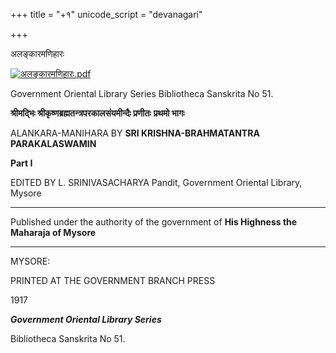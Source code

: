 +++
title = "+१"
unicode_script = "devanagari"

+++

अलङ्कारमणिहारः

[![अलङ्कारमणिहारः.pdf](//upload.wikimedia.org/wikisource/sa/thumb/3/3b/%E0%A4%85%E0%A4%B2%E0%A4%99%E0%A5%8D%E0%A4%95%E0%A4%BE%E0%A4%B0%E0%A4%AE%E0%A4%A3%E0%A4%BF%E0%A4%B9%E0%A4%BE%E0%A4%B0%E0%A4%83.pdf/page7-381px-%E0%A4%85%E0%A4%B2%E0%A4%99%E0%A5%8D%E0%A4%95%E0%A4%BE%E0%A4%B0%E0%A4%AE%E0%A4%A3%E0%A4%BF%E0%A4%B9%E0%A4%BE%E0%A4%B0%E0%A4%83.pdf.jpg)](/w/index.php?title=%E0%A4%B8%E0%A4%9E%E0%A5%8D%E0%A4%9A%E0%A4%BF%E0%A4%95%E0%A4%BE:%E0%A4%85%E0%A4%B2%E0%A4%99%E0%A5%8D%E0%A4%95%E0%A4%BE%E0%A4%B0%E0%A4%AE%E0%A4%A3%E0%A4%BF%E0%A4%B9%E0%A4%BE%E0%A4%B0%E0%A4%83.pdf&page=7)

Government Oriental Library Series Bibliotheca Sanskrita No 51.

**श्रीमद्भिः श्रीकृष्णब्रह्मतन्त्रपरकालसंयमीन्दैः प्रणीतः**
**प्रथमो भागः**

ALANKARA-MANIHARA
BY
**SRI KRISHNA-BRAHMATANTRA PARAKALASWAMIN**

**Part I**



EDITED BY L. SRINIVASACHARYA
Pandit, Government Oriental Library, Mysore




_________


Published under the authority of the government of
**His Highness the Maharaja of Mysore**


_________




MYSORE:

PRINTED AT THE GOVERNMENT BRANCH PRESS

1917

***Government Oriental Library Series***

Bibliotheca Sanskrita No 51.




